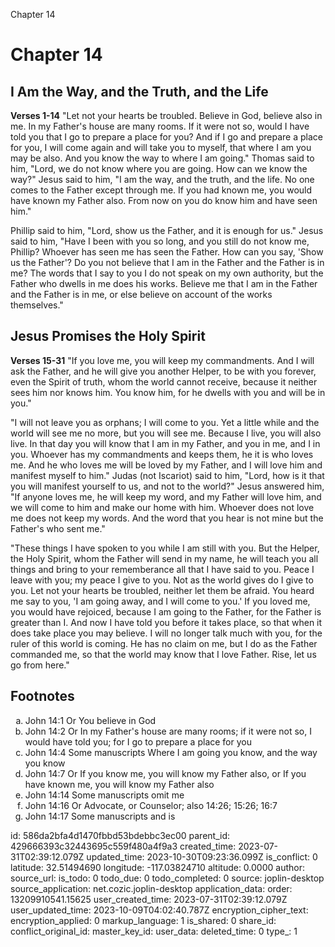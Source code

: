 Chapter 14

# Chapter 14
## I Am the Way, and the Truth, and the Life
**Verses 1-14**
"Let not your hearts be troubled. Believe in God, believe also in me. In my Father's house are many rooms. If it were not so, would I have told you that I go to prepare a place for you? And if I go and prepare a place for you, I will come again and will take you to myself, that where I am you may be also. And you know the way to where I am going." Thomas said to him, "Lord, we do not know where you are going. How can we know the way?" Jesus said to him, "I am the way, and the truth, and the life. No one comes to the Father except through me. If you had known me, you would have known my Father also. From now on you do know him and have seen him."

Phillip said to him, "Lord, show us the Father, and it is enough for us." Jesus said to him, "Have I been with you so long, and you still do not know me, Phillip? Whoever has seen me has seen the Father. How can you say, 'Show us the Father'? Do you not believe that I am in the Father and the Father is in me? The words that I say to you I do not speak on my own authority, but the Father who dwells in me does his works. Believe me that I am in the Father and the Father is in me, or else believe on account of the works themselves."

## Jesus Promises the Holy Spirit
**Verses 15-31**
"If you love me, you will keep my commandments. And I will ask the Father, and he will give you another Helper, to be with you forever, even the Spirit of truth, whom the world cannot receive, because it neither sees him nor knows him. You know him, for he dwells with you and will be in you."

"I will not leave you as orphans; I will come to you. Yet a little while and the world will see me no more, but you will see me. Because I live, you will also live. In that day you will know that I am in my Father, and you in me, and I in you. Whoever has my commandments and keeps them, he it is who loves me. And he who loves me will be loved by my Father, and I will love him and manifest myself to him." Judas (not Iscariot) said to him, "Lord, how is it that you will manifest yourself to us, and not to the world?" Jesus answered him, "If anyone  loves me, he will keep my word, and my Father will love him, and we will come to him and make our home with him. Whoever does not love me does not keep my words. And the word that you hear is not mine but the Father's who sent me."

"These things I have spoken to you while I am still with you. But the Helper, the Holy Spirit, whom the Father will send in my name, he will teach you all things and bring to your rememberance all that I have said to you. Peace I leave with you; my peace I give to you. Not as the world gives do I give to you. Let not your hearts be troubled, neither let them be afraid. You heard me say to you, 'I am going away, and I will come to you.' If you loved me, you would have rejoiced, because I am going to the Father, for the Father is greater than I. And now I have told you before it takes place, so that when it does take place you may believe. I will no longer talk much with you, for the ruler of this world is coming. He has no claim on me, but I do as the Father commanded me, so that the world may know that I love Father. Rise, let us go from here."

## Footnotes

<ol type='a'>
	<li>John 14:1 Or You believe in God</li>
	<li>John 14:2 Or In my Father&#x27;s house are many rooms; if it were not so, I would have told you; for I go to prepare a place for you</li>
	<li>John 14:4 Some manuscripts Where I am going you know, and the way you know</li>
	<li>John 14:7 Or If you know me, you will know my Father also, or If you have known me, you will know my Father also</li>
	<li>John 14:14 Some manuscripts omit me</li>
	<li>John 14:16 Or Advocate, or Counselor; also 14:26; 15:26; 16:7</li>
	<li>John 14:17 Some manuscripts and is</li>
</ol>


id: 586da2bfa4d1470fbbd53bdebbc3ec00
parent_id: 429666393c32443695c559f480a4f9a3
created_time: 2023-07-31T02:39:12.079Z
updated_time: 2023-10-30T09:23:36.099Z
is_conflict: 0
latitude: 32.51494690
longitude: -117.03824710
altitude: 0.0000
author: 
source_url: 
is_todo: 0
todo_due: 0
todo_completed: 0
source: joplin-desktop
source_application: net.cozic.joplin-desktop
application_data: 
order: 13209910541.15625
user_created_time: 2023-07-31T02:39:12.079Z
user_updated_time: 2023-10-09T04:02:40.787Z
encryption_cipher_text: 
encryption_applied: 0
markup_language: 1
is_shared: 0
share_id: 
conflict_original_id: 
master_key_id: 
user_data: 
deleted_time: 0
type_: 1